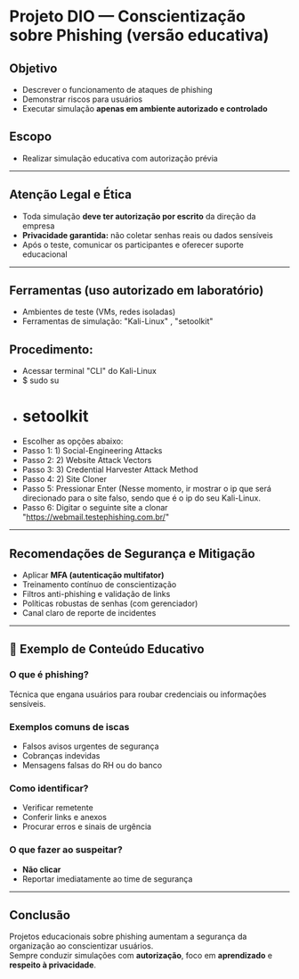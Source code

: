 # Projeto DIO — Conscientização sobre Phishing (versão educativa)

## Objetivo
- Descrever o funcionamento de ataques de phishing
- Demonstrar riscos para usuários
- Executar simulação **apenas em ambiente autorizado e controlado**

## Escopo
- Realizar simulação educativa com autorização prévia  

---

## Atenção Legal e Ética
- Toda simulação **deve ter autorização por escrito** da direção da empresa
- **Privacidade garantida:** não coletar senhas reais ou dados sensíveis
- Após o teste, comunicar os participantes e oferecer suporte educacional

---

## Ferramentas (uso autorizado em laboratório)
- Ambientes de teste (VMs, redes isoladas)
- Ferramentas de simulação: "Kali-Linux" , "setoolkit"

## Procedimento:
- Acessar terminal "CLI" do Kali-Linux
- $ sudo su
- # setoolkit
- Escolher as opções abaixo:
- Passo 1: 1) Social-Engineering Attacks
- Passo 2: 2) Website Attack Vectors
- Passo 3: 3) Credential Harvester Attack Method
- Passo 4: 2) Site Cloner
- Passo 5: Pressionar Enter (Nesse momento, ir mostrar o ip que será direcionado para o site falso, sendo que é o ip do seu Kali-Linux.
- Passo 6: Digitar o seguinte site a clonar "https://webmail.testephishing.com.br/"

---
## Recomendações de Segurança e Mitigação
- Aplicar **MFA (autenticação multifator)**
- Treinamento contínuo de conscientização
- Filtros anti-phishing e validação de links
- Políticas robustas de senhas (com gerenciador)
- Canal claro de reporte de incidentes

---

## 📘 Exemplo de Conteúdo Educativo

### O que é phishing?
Técnica que engana usuários para roubar credenciais ou informações sensíveis.

### Exemplos comuns de iscas
- Falsos avisos urgentes de segurança
- Cobranças indevidas
- Mensagens falsas do RH ou do banco

### Como identificar?
- Verificar remetente
- Conferir links e anexos
- Procurar erros e sinais de urgência

### O que fazer ao suspeitar?
- **Não clicar**
- Reportar imediatamente ao time de segurança

---
## Conclusão
Projetos educacionais sobre phishing aumentam a segurança da organização ao conscientizar usuários.  
Sempre conduzir simulações com **autorização**, foco em **aprendizado** e **respeito à privacidade**.





